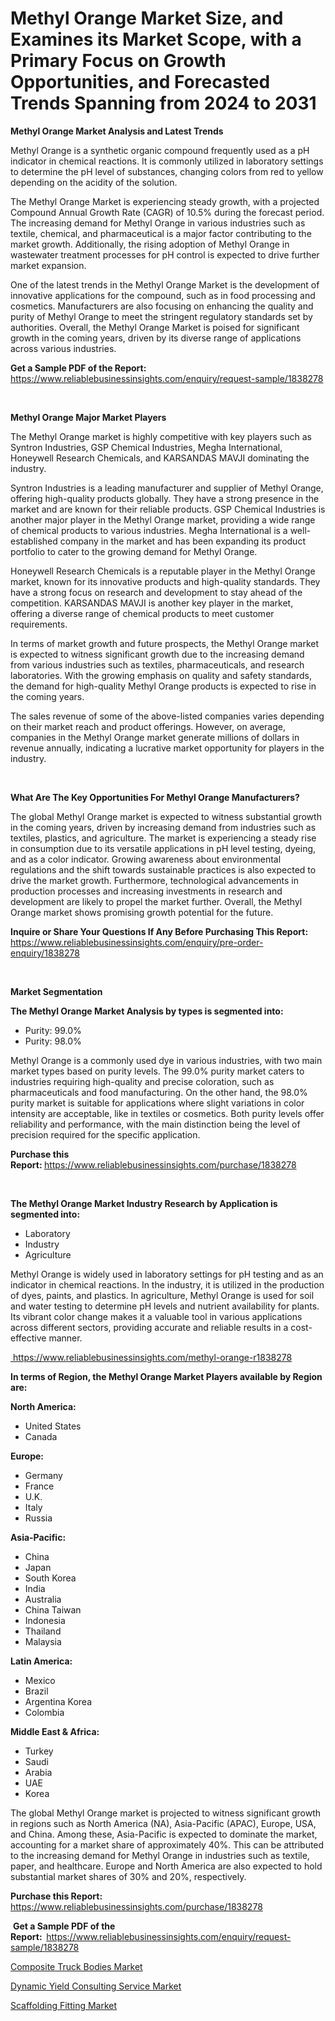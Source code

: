<p><h1>Methyl Orange Market Size, and Examines its Market Scope, with a Primary Focus on Growth Opportunities, and Forecasted Trends Spanning from 2024 to 2031</h1></p><p><strong>Methyl Orange Market Analysis and Latest Trends</strong></p>
<p><p>Methyl Orange is a synthetic organic compound frequently used as a pH indicator in chemical reactions. It is commonly utilized in laboratory settings to determine the pH level of substances, changing colors from red to yellow depending on the acidity of the solution.</p><p>The Methyl Orange Market is experiencing steady growth, with a projected Compound Annual Growth Rate (CAGR) of 10.5% during the forecast period. The increasing demand for Methyl Orange in various industries such as textile, chemical, and pharmaceutical is a major factor contributing to the market growth. Additionally, the rising adoption of Methyl Orange in wastewater treatment processes for pH control is expected to drive further market expansion.</p><p>One of the latest trends in the Methyl Orange Market is the development of innovative applications for the compound, such as in food processing and cosmetics. Manufacturers are also focusing on enhancing the quality and purity of Methyl Orange to meet the stringent regulatory standards set by authorities. Overall, the Methyl Orange Market is poised for significant growth in the coming years, driven by its diverse range of applications across various industries.</p></p>
<p><strong>Get a Sample PDF of the Report:&nbsp;</strong> <a href="https://www.reliablebusinessinsights.com/enquiry/request-sample/1838278">https://www.reliablebusinessinsights.com/enquiry/request-sample/1838278</a></p>
<p>&nbsp;</p>
<p><strong>Methyl Orange Major Market Players</strong></p>
<p><p>The Methyl Orange market is highly competitive with key players such as Syntron Industries, GSP Chemical Industries, Megha International, Honeywell Research Chemicals, and KARSANDAS MAVJI dominating the industry. </p><p>Syntron Industries is a leading manufacturer and supplier of Methyl Orange, offering high-quality products globally. They have a strong presence in the market and are known for their reliable products. GSP Chemical Industries is another major player in the Methyl Orange market, providing a wide range of chemical products to various industries. Megha International is a well-established company in the market and has been expanding its product portfolio to cater to the growing demand for Methyl Orange.</p><p>Honeywell Research Chemicals is a reputable player in the Methyl Orange market, known for its innovative products and high-quality standards. They have a strong focus on research and development to stay ahead of the competition. KARSANDAS MAVJI is another key player in the market, offering a diverse range of chemical products to meet customer requirements.</p><p>In terms of market growth and future prospects, the Methyl Orange market is expected to witness significant growth due to the increasing demand from various industries such as textiles, pharmaceuticals, and research laboratories. With the growing emphasis on quality and safety standards, the demand for high-quality Methyl Orange products is expected to rise in the coming years.</p><p>The sales revenue of some of the above-listed companies varies depending on their market reach and product offerings. However, on average, companies in the Methyl Orange market generate millions of dollars in revenue annually, indicating a lucrative market opportunity for players in the industry.</p></p>
<p>&nbsp;</p>
<p><strong>What Are The Key Opportunities For Methyl Orange Manufacturers?</strong></p>
<p><p>The global Methyl Orange market is expected to witness substantial growth in the coming years, driven by increasing demand from industries such as textiles, plastics, and agriculture. The market is experiencing a steady rise in consumption due to its versatile applications in pH level testing, dyeing, and as a color indicator. Growing awareness about environmental regulations and the shift towards sustainable practices is also expected to drive the market growth. Furthermore, technological advancements in production processes and increasing investments in research and development are likely to propel the market further. Overall, the Methyl Orange market shows promising growth potential for the future.</p></p>
<p><strong>Inquire or Share Your Questions If Any Before Purchasing This Report:</strong> <a href="https://www.reliablebusinessinsights.com/enquiry/pre-order-enquiry/1838278">https://www.reliablebusinessinsights.com/enquiry/pre-order-enquiry/1838278</a></p>
<p>&nbsp;</p>
<p><strong>Market Segmentation</strong></p>
<p><strong>The Methyl Orange Market Analysis by types is segmented into:</strong></p>
<p><ul><li>Purity: 99.0%</li><li>Purity: 98.0%</li></ul></p>
<p><p>Methyl Orange is a commonly used dye in various industries, with two main market types based on purity levels. The 99.0% purity market caters to industries requiring high-quality and precise coloration, such as pharmaceuticals and food manufacturing. On the other hand, the 98.0% purity market is suitable for applications where slight variations in color intensity are acceptable, like in textiles or cosmetics. Both purity levels offer reliability and performance, with the main distinction being the level of precision required for the specific application.</p></p>
<p><strong>Purchase this Report:&nbsp;</strong><a href="https://www.reliablebusinessinsights.com/purchase/1838278">https://www.reliablebusinessinsights.com/purchase/1838278</a></p>
<p>&nbsp;</p>
<p><strong>The Methyl Orange Market Industry Research by Application is segmented into:</strong></p>
<p><ul><li>Laboratory</li><li>Industry</li><li>Agriculture</li></ul></p>
<p><p>Methyl Orange is widely used in laboratory settings for pH testing and as an indicator in chemical reactions. In the industry, it is utilized in the production of dyes, paints, and plastics. In agriculture, Methyl Orange is used for soil and water testing to determine pH levels and nutrient availability for plants. Its vibrant color change makes it a valuable tool in various applications across different sectors, providing accurate and reliable results in a cost-effective manner.</p></p>
<p><a href="https://www.reliablebusinessinsights.com/methyl-orange-r1838278">&nbsp;https://www.reliablebusinessinsights.com/methyl-orange-r1838278</a></p>
<p><strong>In terms of Region, the Methyl Orange Market Players available by Region are:</strong></p>
<p>
    <p> <strong> North America: </strong>
        <ul>
            <li>United States</li>
            <li>Canada</li>
        </ul>
        </p> 
    <p> <strong> Europe: </strong>
        <ul>
            <li>Germany</li>
            <li>France</li>
            <li>U.K.</li>
            <li>Italy</li>
            <li>Russia</li>
        </ul>
        </p> 
    <p> <strong> Asia-Pacific: </strong>
        <ul>
            <li>China</li>
            <li>Japan</li>
            <li>South Korea</li>
            <li>India</li>
            <li>Australia</li>
            <li>China Taiwan</li>
            <li>Indonesia</li>
            <li>Thailand</li>
            <li>Malaysia</li>
        </ul>
        </p> 
    <p> <strong> Latin America: </strong>
        <ul>
            <li>Mexico</li>
            <li>Brazil</li>
            <li>Argentina Korea</li>
            <li>Colombia</li>
        </ul>
        </p> 
    <p> <strong> Middle East & Africa: </strong>
        <ul>
            <li>Turkey</li>
            <li>Saudi</li>
            <li>Arabia</li>
            <li>UAE</li>
            <li>Korea</li>
        </ul>
    </p>
    </p>
<p><p>The global Methyl Orange market is projected to witness significant growth in regions such as North America (NA), Asia-Pacific (APAC), Europe, USA, and China. Among these, Asia-Pacific is expected to dominate the market, accounting for a market share of approximately 40%. This can be attributed to the increasing demand for Methyl Orange in industries such as textile, paper, and healthcare. Europe and North America are also expected to hold substantial market shares of 30% and 20%, respectively.</p></p>
<p><strong>Purchase this Report: </strong><a href="https://www.reliablebusinessinsights.com/purchase/1838278">https://www.reliablebusinessinsights.com/purchase/1838278</a></p>
<p>&nbsp;<strong>Get a Sample PDF of the Report:&nbsp;&nbsp;</strong><a href="https://www.reliablebusinessinsights.com/enquiry/request-sample/1838278">https://www.reliablebusinessinsights.com/enquiry/request-sample/1838278</a></p>
<p><strong></strong></p>
<p><p><a href="https://github.com/ChloeConn57/Market-Research-Report-List-1/blob/main/composite-truck-bodies-market.md">Composite Truck Bodies Market</a></p><p><a href="https://github.com/brittnycachero596/Market-Research-Report-List-1/blob/main/dynamic-yield-consulting-service-market.md">Dynamic Yield Consulting Service Market</a></p><p><a href="https://github.com/abigailsutherland7889/Market-Research-Report-List-1/blob/main/scaffolding-fitting-market.md">Scaffolding Fitting Market</a></p></p>